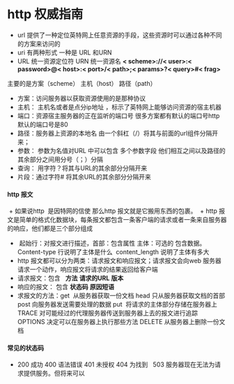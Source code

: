 # http 权威指南 
 
  +  url 提供了一种定位英特网上任意资源的手段，这些资源时可以通过各种不同的方案来访问的
  +  uri  有两种形式 一种是 URL 和URN
  +  URL  统一资源定位符 URN 统一资源名
**< scheme>://< user>:< password>@< host>:< port>/< path>;< params>?< query>#< frag>**
 
主要的是方案（scheme） 主机（host） 路径（path）  
  
  + 方案：访问服务器以获取资源使用的是那种协议
  + 主机： 主机名或者是点分ip地址 ，标示了英特网上能够访问资源的宿主机器
  + 端口：资源宿主服务器的正在监听的端口号 很多方案都有默认的端口号http 默认的端口号是80 
  + 路径：服务器上资源的本地名 由一个斜杠（/）将其与前面的url组件分隔开来；
  + 参数： 参数为名值对URL 中可以包含 多个参数字段 他们相互之间以及路径的其余部分之间用分号（；）分隔
  + 查询： 用字符？将其与URL的其余部分分隔开来
  + 片段：通过字符# 将其余URL的其余部分分隔开来 
  
 #### http 报文 
 + 如果说http  是因特网的信使 那么http 报文就是它搬用东西的包裹。
 + http 报文是简单的格式化数据块，每条报文都包含一条客户端的请求或者一条来自服务器的响应，他们都是三个部分组成
 +  起始行：对报文进行描述，首部：包含属性 主体：可选的 包含数据。
 Content-type 行说明了主体是什么  content_length 说明了主体有多大
 + http 报文都可以分为两类：请求报文和响应报文；请求报文会向web 服务器请求一个动作，响应报文将请求的结果返回给客户端
 + 请求报文：包含   **方法** **请求的URL** **版本** 
 + 响应的报文： 包含 **状态码** **原因短语**  
 + 求报文的方法：get  从服务器获取一份文档 head 只从服务器获取文档的首部 post 向服务器发送需要处理的数据 put  将请求的主体部分存储在服务器上 TRACE 对可能经过的代理服务器传送到服务器上去的报文进行追踪 OPTIONS 决定可以在服务器上执行那些方法  DELETE 从服务器上删除一份文档
 
#### 常见的状态码  
+ 200 成功  400 语法错误 401 未授权 404 为找到    503 服务器现在无法为请求提供服务。但将来可以 


